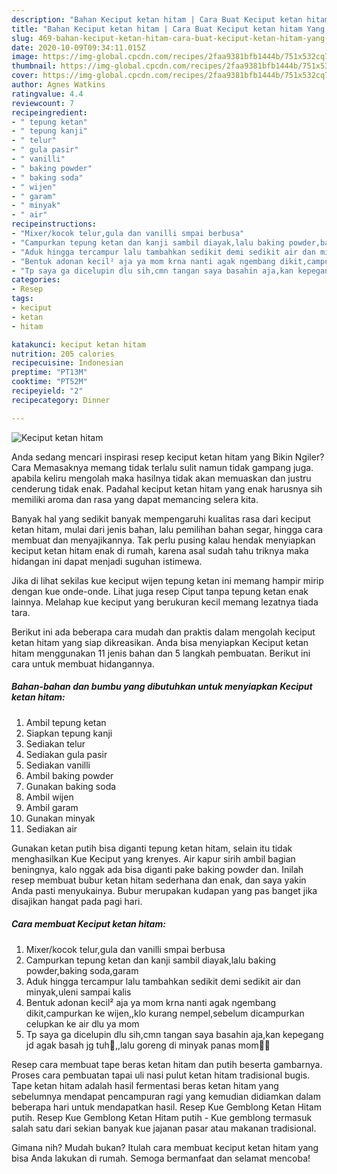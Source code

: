 ```yaml
---
description: "Bahan Keciput ketan hitam | Cara Buat Keciput ketan hitam Yang Enak Dan Mudah"
title: "Bahan Keciput ketan hitam | Cara Buat Keciput ketan hitam Yang Enak Dan Mudah"
slug: 469-bahan-keciput-ketan-hitam-cara-buat-keciput-ketan-hitam-yang-enak-dan-mudah
date: 2020-10-09T09:34:11.015Z
image: https://img-global.cpcdn.com/recipes/2faa9381bfb1444b/751x532cq70/keciput-ketan-hitam-foto-resep-utama.jpg
thumbnail: https://img-global.cpcdn.com/recipes/2faa9381bfb1444b/751x532cq70/keciput-ketan-hitam-foto-resep-utama.jpg
cover: https://img-global.cpcdn.com/recipes/2faa9381bfb1444b/751x532cq70/keciput-ketan-hitam-foto-resep-utama.jpg
author: Agnes Watkins
ratingvalue: 4.4
reviewcount: 7
recipeingredient:
- " tepung ketan"
- " tepung kanji"
- " telur"
- " gula pasir"
- " vanilli"
- " baking powder"
- " baking soda"
- " wijen"
- " garam"
- " minyak"
- " air"
recipeinstructions:
- "Mixer/kocok telur,gula dan vanilli smpai berbusa"
- "Campurkan tepung ketan dan kanji sambil diayak,lalu baking powder,baking soda,garam"
- "Aduk hingga tercampur lalu tambahkan sedikit demi sedikit air dan minyak,uleni sampai kalis"
- "Bentuk adonan kecil² aja ya mom krna nanti agak ngembang dikit,campurkan ke wijen,,klo kurang nempel,sebelum dicampurkan celupkan ke air dlu ya mom"
- "Tp saya ga dicelupin dlu sih,cmn tangan saya basahin aja,kan kepegang jd agak basah jg tuh🤭,,lalu goreng di minyak panas mom🤗🤗"
categories:
- Resep
tags:
- keciput
- ketan
- hitam

katakunci: keciput ketan hitam 
nutrition: 205 calories
recipecuisine: Indonesian
preptime: "PT13M"
cooktime: "PT52M"
recipeyield: "2"
recipecategory: Dinner

---
```



![Keciput ketan hitam](https://img-global.cpcdn.com/recipes/2faa9381bfb1444b/751x532cq70/keciput-ketan-hitam-foto-resep-utama.jpg)

Anda sedang mencari inspirasi resep keciput ketan hitam yang Bikin Ngiler? Cara Memasaknya memang tidak terlalu sulit namun tidak gampang juga. apabila keliru mengolah maka hasilnya tidak akan memuaskan dan justru cenderung tidak enak. Padahal keciput ketan hitam yang enak harusnya sih memiliki aroma dan rasa yang dapat memancing selera kita.

Banyak hal yang sedikit banyak mempengaruhi kualitas rasa dari keciput ketan hitam, mulai dari jenis bahan, lalu pemilihan bahan segar, hingga cara membuat dan menyajikannya. Tak perlu pusing kalau hendak menyiapkan keciput ketan hitam enak di rumah, karena asal sudah tahu triknya maka hidangan ini dapat menjadi suguhan istimewa.

Jika di lihat sekilas kue keciput wijen tepung ketan ini memang hampir mirip dengan kue onde-onde. Lihat juga resep Ciput tanpa tepung ketan enak lainnya. Melahap kue keciput yang berukuran kecil memang lezatnya tiada tara.


Berikut ini ada beberapa cara mudah dan praktis dalam mengolah keciput ketan hitam yang siap dikreasikan. Anda bisa menyiapkan Keciput ketan hitam menggunakan 11 jenis bahan dan 5 langkah pembuatan. Berikut ini cara untuk membuat hidangannya.

<!--inarticleads1-->

##### Bahan-bahan dan bumbu yang dibutuhkan untuk menyiapkan Keciput ketan hitam:

1. Ambil  tepung ketan
1. Siapkan  tepung kanji
1. Sediakan  telur
1. Sediakan  gula pasir
1. Sediakan  vanilli
1. Ambil  baking powder
1. Gunakan  baking soda
1. Ambil  wijen
1. Ambil  garam
1. Gunakan  minyak
1. Sediakan  air


Gunakan ketan putih bisa diganti tepung ketan hitam, selain itu tidak menghasilkan Kue Keciput yang krenyes. Air kapur sirih ambil bagian beningnya, kalo nggak ada bisa diganti pake baking powder dan. Inilah resep membuat bubur ketan hitam sederhana dan enak, dan saya yakin Anda pasti menyukainya. Bubur merupakan kudapan yang pas banget jika disajikan hangat pada pagi hari. 

<!--inarticleads2-->

##### Cara membuat Keciput ketan hitam:

1. Mixer/kocok telur,gula dan vanilli smpai berbusa
1. Campurkan tepung ketan dan kanji sambil diayak,lalu baking powder,baking soda,garam
1. Aduk hingga tercampur lalu tambahkan sedikit demi sedikit air dan minyak,uleni sampai kalis
1. Bentuk adonan kecil² aja ya mom krna nanti agak ngembang dikit,campurkan ke wijen,,klo kurang nempel,sebelum dicampurkan celupkan ke air dlu ya mom
1. Tp saya ga dicelupin dlu sih,cmn tangan saya basahin aja,kan kepegang jd agak basah jg tuh🤭,,lalu goreng di minyak panas mom🤗🤗


Resep cara membuat tape beras ketan hitam dan putih beserta gambarnya. Proses cara pembuatan tapai uli nasi pulut ketan hitam tradisional bugis. Tape ketan hitam adalah hasil fermentasi beras ketan hitam yang sebelumnya mendapat pencampuran ragi yang kemudian didiamkan dalam beberapa hari untuk mendapatkan hasil. Resep Kue Gemblong Ketan Hitam putih. Resep Kue Gemblong Ketan Hitam putih - Kue gemblong termasuk salah satu dari sekian banyak kue jajanan pasar atau makanan tradisional. 

Gimana nih? Mudah bukan? Itulah cara membuat keciput ketan hitam yang bisa Anda lakukan di rumah. Semoga bermanfaat dan selamat mencoba!
